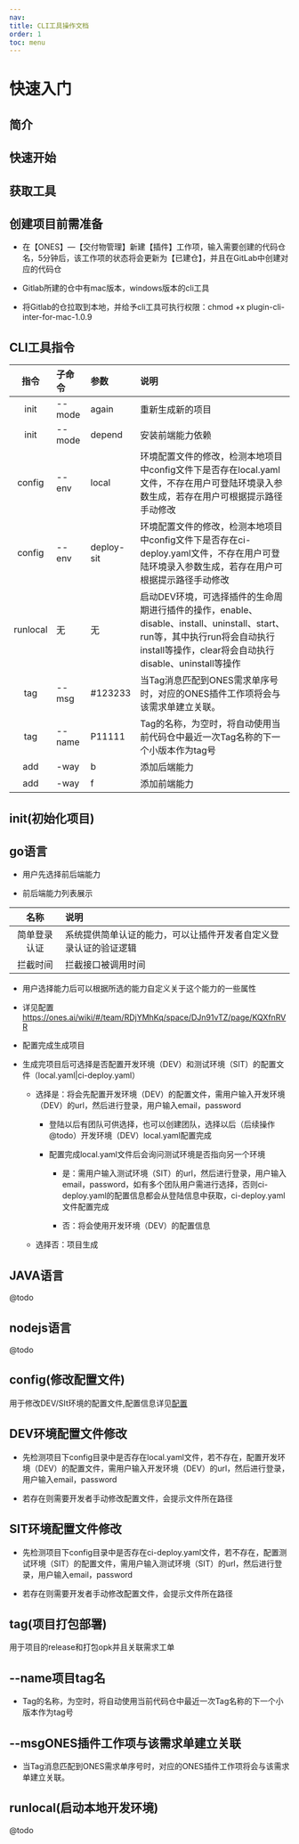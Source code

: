 ```yaml
---
nav:
title: CLI工具操作文档
order: 1
toc: menu
---
```


# 快速入门



## 简介



## 快速开始



## 获取工具





## 创建项目前需准备

- 在【ONES】—【交付物管理】新建【插件】工作项，输入需要创建的代码仓名，5分钟后，该工作项的状态将会更新为【已建仓】，并且在GitLab中创建对应的代码仓

- Gitlab所建的仓中有mac版本，windows版本的cli工具

- 将Gitlab的仓拉取到本地，并给予cli工具可执行权限：chmod +x plugin-cli-inter-for-mac-1.0.9

## CLI工具指令

|     指令     | 子命令                       | 参数  | 说明  |
| :----------: | :---------------- | :-------- | :-------- |
| init | --mode | again | 重新生成新的项目 |
| init | --mode | depend | 安装前端能力依赖 |
| config | --env | local | 环境配置文件的修改，检测本地项目中config文件下是否存在local.yaml文件，不存在用户可登陆环境录入参数生成，若存在用户可根据提示路径手动修改 |
| config | --env | deploy-sit | 环境配置文件的修改，检测本地项目中config文件下是否存在ci-deploy.yaml文件，不存在用户可登陆环境录入参数生成，若存在用户可根据提示路径手动修改 |
| runlocal | 无 | 无 | 启动DEV环境，可选择插件的生命周期进行插件的操作，enable、disable、install、uninstall、start、run等，其中执行run将会自动执行install等操作，clear将会自动执行disable、uninstall等操作 |
| tag | --msg | #123233 | 当Tag消息匹配到ONES需求单序号时，对应的ONES插件工作项将会与该需求单建立关联。 |
| tag | --name | P11111 | Tag的名称，为空时，将自动使用当前代码仓中最近一次Tag名称的下一个小版本作为tag号 |
| add | -way | b | 添加后端能力 |
| add | -way | f | 添加前端能力 |



## init(初始化项目)

## go语言

- 用户先选择前后端能力

- 前后端能力列表展示

|     名称     | 说明                       |
| :----------: | :------------------------- |
| 简单登录认证 | 系统提供简单认证的能力，可以让插件开发者自定义登录认证的验证逻辑 |
| 拦截时间 | 拦截接口被调用时间 |

- 用户选择能力后可以根据所选的能力自定义关于这个能力的一些属性
- 详见配置 https://ones.ai/wiki/#/team/RDjYMhKq/space/DJn91vTZ/page/KQXfnRVR

- 配置完成生成项目

- 生成完项目后可选择是否配置开发环境（DEV）和测试环境（SIT）的配置文件（local.yaml|ci-deploy.yaml）

   - 选择是：将会先配置开发环境（DEV）的配置文件，需用户输入开发环境（DEV）的url，然后进行登录，用户输入email，password

      - 登陆以后有团队可供选择，也可以创建团队，选择以后（后续操作@todo）开发环境（DEV）local.yaml配置完成

      - 配置完成local.yaml文件后会询问测试环境是否指向另一个环境

         - 是：需用户输入测试环境（SIT）的url，然后进行登录，用户输入email，password，如有多个团队用户需进行选择，否则ci-deploy.yaml的配置信息都会从登陆信息中获取，ci-deploy.yaml文件配置完成

         - 否：将会使用开发环境（DEV）的配置信息

   - 选择否：项目生成

## JAVA语言

@todo

## nodejs语言

@todo

## config(修改配置文件)

用于修改DEV/SIt环境的配置文件,配置信息详见[配置](https://doc.plugins.myones.net/config/config)

## DEV环境配置文件修改

- 先检测项目下config目录中是否存在local.yaml文件，若不存在，配置开发环境（DEV）的配置文件，需用户输入开发环境（DEV）的url，然后进行登录，用户输入email，password

- 若存在则需要开发者手动修改配置文件，会提示文件所在路径

## SIT环境配置文件修改

- 先检测项目下config目录中是否存在ci-deploy.yaml文件，若不存在，配置测试环境（SIT）的配置文件，需用户输入测试环境（SIT）的url，然后进行登录，用户输入email，password

- 若存在则需要开发者手动修改配置文件，会提示文件所在路径

## tag(项目打包部署)

用于项目的release和打包opk并且关联需求工单

## --name项目tag名

- Tag的名称，为空时，将自动使用当前代码仓中最近一次Tag名称的下一个小版本作为tag号

## --msgONES插件工作项与该需求单建立关联

- 当Tag消息匹配到ONES需求单序号时，对应的ONES插件工作项将会与该需求单建立关联。

## runlocal(启动本地开发环境)

@todo
